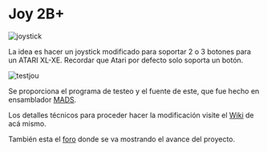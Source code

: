 # Joy 2B+

![joystick](https://github.com/ascrnet/TestJoy2B/blob/master/img/joy2bplus.png)

La idea es hacer un joystick modificado para soportar 2 o 3 botones para un ATARI XL-XE. Recordar que Atari por defecto solo soporta un botón.

![testjou](https://github.com/ascrnet/TestJoy2B/blob/master/img/testjoy2b.png)

Se proporciona el programa de testeo y el fuente de este, que fue hecho en ensamblador [MADS](http://mads.atari8.info).

Los detalles técnicos para proceder hacer la modificación visite el [Wiki](../../wiki) de acá mismo.

También esta el [foro](http://www.atariware.cl/aw/foro/viewtopic.php?f=4&t=3156) donde se va mostrando el avance del proyecto.


